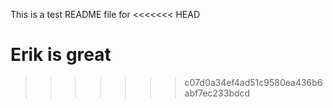 This is a test README file for
<<<<<<< HEAD

Erik is great
=======
>>>>>>> c07d0a34ef4ad51c9580ea436b6abf7ec233bdcd
